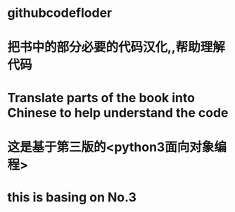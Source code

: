 # githubcodefloder
# 把书中的部分必要的代码汉化,,帮助理解代码
# Translate parts of the book into Chinese to help understand the code
# 这是基于第三版的<python3面向对象编程>
# this is basing on <python3 Object-Oriented Programming>No.3
